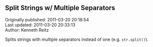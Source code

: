 ## Split Strings w/ Multiple Separators  
Originally published: 2011-03-20 20:18:54  
Last updated: 2011-03-20 20:33:13  
Author: Kenneth Reitz  
  
Splits strings with multiple separators instead of one (e.g. `str.split()`).